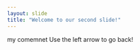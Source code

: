 ```yaml
---
layout: slide
title: "Welcome to our second slide!"
---
```

my comemnet
Use the left arrow to go back!
